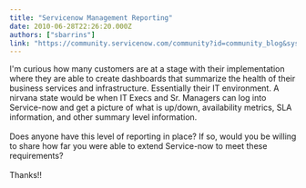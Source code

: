 ```yaml
---
title: "Servicenow Management Reporting"
date: 2010-06-28T22:26:20.000Z
authors: ["sbarrins"]
link: "https://community.servicenow.com/community?id=community_blog&sys_id=559c2ee1dbd0dbc01dcaf3231f961927"
---
```

<p>I'm curious how many customers are at a stage with their implementation where they are able to create dashboards that summarize the health of their business services and infrastructure. Essentially their IT environment. A nirvana state would be when IT Execs and Sr. Managers can log into Service-now and get a picture of what is up/down, availability metrics, SLA information, and other summary level information.<br /><br />Does anyone have this level of reporting in place? If so, would you be willing to share how far you were able to extend Service-now to meet these requirements?<br /><br />Thanks!!</p>